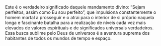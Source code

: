 ﻿Este é o verdadeiro significado daquele mandamento divino: “Sejam perfeitos, assim como Eu sou perfeito”, que impulsiona constantemente o homem mortal a prosseguir e o atrai para o interior de si próprio naquela longa e fascinante batalha para a realização de níveis cada vez mais elevados de valores espirituais e de significados universais verdadeiros. Essa busca sublime pelo Deus de universos é a aventura suprema dos habitantes de todos os mundos de tempo e espaço.